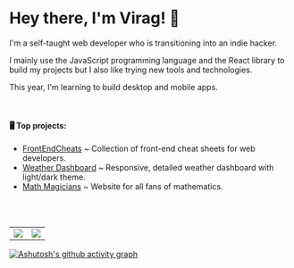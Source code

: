 
# Hey there, I'm Virag! 🌸

I'm a self-taught web developer who is transitioning into an indie hacker.

I mainly use the JavaScript programming language and the React library to build my projects but I also like trying new tools and technologies.

This year, I'm learning to build desktop and mobile apps.

<br>
<h4> 🖥 Top projects: </h4>

 - [FrontEndCheats](https://frontendcheats.com/) ~ Collection of front-end cheat sheets for web developers.
 - [Weather Dashboard](https://virag-ky-weather-dashboard.netlify.app/) ~ Responsive, detailed weather dashboard with light/dark theme.
 - [Math Magicians](https://virag-ky-math-magicians.netlify.app/) ~ Website for all fans of mathematics.
<br>
<br>
<div><table><tr><td width="50%"><img src="https://github-readme-stats.vercel.app/api?username=virag-ky&show_icons=true&theme=panda"></td><td width="50%"><img src="https://github-readme-streak-stats-eight.vercel.app?user=virag-ky&theme=panda&fire=FF74B8&currStreakNum=FF74B8"></td></tr></table></div>


[![Ashutosh's github activity graph](https://github-readme-activity-graph.vercel.app/graph?username=virag-ky&bg_color=31353a&color=24a090&line=24a090&point=ff74b8&area=true&hide_border=false)](https://github.com/ashutosh00710/github-readme-activity-graph)
